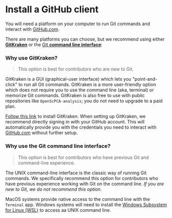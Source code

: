 # Install a GitHub client

You will need a platform on your computer to run Git commands and interact with [GitHub.com](https://github.com).

There are many platforms you can choose, but we recommend using either [**GitKraken**](https://www.gitkraken.com/) or the [Git **command line interface**](https://git-scm.com/book/en/v2/Getting-Started-The-Command-Line):

### Why use GitKraken?

> This option is best for contributors who are new to Git.

GitKraken is a GUI (graphical-user interface) which lets you "point-and-click" to run all Git commands.
GitKraken is a more user-friendly option which does not require you to use the command line (aka, terminal) or memorize Git commands.
GitKraken is also free to use with public repositories like `OpenScPCA-analysis`; you do not need to upgrade to a paid plan.

[Follow this link](https://www.gitkraken.com/download) to install GitKraken.
When setting up GitKraken, we recommend directly signing in with your GitHub account.
This will automatically provide you with the credentials you need to interact with [GitHub.com](https://github.com) without further setup.

### Why use the Git command line interface?

> This option is best for contributors who have previous Git and command-line experience.

The UNIX command-line interface is the classic way of running Git commands.
We specifically recommend this option for contributors who have previous experience working with Git on the command line.
_If you are new to Git, we do not recommend this option._

MacOS systems provide native access to the command line with the `Terminal` app.
Windows systems will need to install the [Windows Subsystem for Linux (WSL)](https://learn.microsoft.com/en-us/windows/wsl/install) to access aa UNIX command line.
